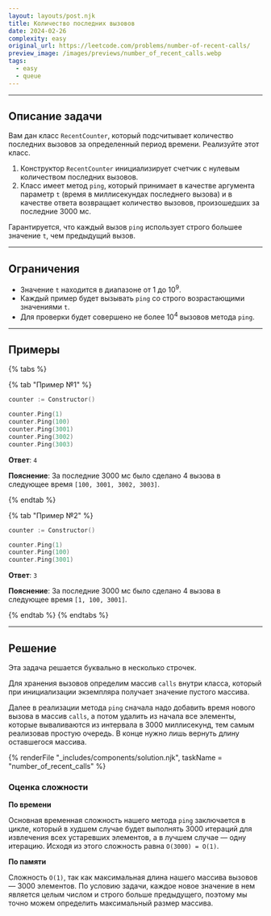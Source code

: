 ```yaml
---
layout: layouts/post.njk
title: Количество последних вызовов
date: 2024-02-26
complexity: easy
original_url: https://leetcode.com/problems/number-of-recent-calls/
preview_image: /images/previews/number_of_recent_calls.webp
tags:
  - easy
  - queue
---
```

---

## Описание задачи

Вам дан класс `RecentCounter`, который подсчитывает количество последних вызовов за определенный период времени.
Реализуйте этот класс.

1. Конструктор `RecentCounter` инициализирует счетчик с нулевым количеством последних вызовов. 
2. Класс имеет метод `ping`, который принимает в качестве аргумента параметр `t` (время в миллисекундах последнего
вызова) и в качестве ответа возвращает количество вызовов, произошедших за последние 3000 мс.

Гарантируется, что каждый вызов `ping` использует строго большее значение `t`, чем предыдущий вызов.

---

## Ограничения

- Значение `t` находится в диапазоне от 1 до 10<sup>9</sup>.
- Каждый пример будет вызывать `ping` со строго возрастающими значениями `t`.
- Для проверки будет совершено не более 10<sup>4</sup> вызовов метода `ping`.

---

## Примеры

{% tabs %}

{% tab "Пример №1" %}

```go
counter := Constructor()

counter.Ping(1)
counter.Ping(100)
counter.Ping(3001)
counter.Ping(3002)
counter.Ping(3003)
```

**Ответ**: `4`

**Пояснение**: За последние 3000 мс было сделано 4 вызова в следующее время `[100, 3001, 3002, 3003]`.

{% endtab %}

{% tab "Пример №2" %}

```go
counter := Constructor()

counter.Ping(1)
counter.Ping(100)
counter.Ping(3001)
```

**Ответ**: `3`

**Пояснение**: За последние 3000 мс было сделано 4 вызова в следующее время `[1, 100, 3001]`.

{% endtab %}
{% endtabs %}

---

## Решение

Эта задача решается буквально в несколько строчек.

Для хранения вызовов определим массив `calls` внутри класса, который при инициализации экземпляра получает значение пустого массива.

Далее в реализации метода `ping` сначала надо добавить время нового вызова в массив `calls`, а потом удалить из начала
все элементы, которые вываливаются из интервала в 3000 миллисекунд, тем самым реализовав простую очередь.
В конце нужно лишь вернуть длину оставшегося массива.

{% renderFile "_includes/components/solution.njk", taskName = "number_of_recent_calls" %}

### Оценка сложности

**По времени**

Основная временная сложность нашего метода `ping` заключается в цикле, который в худшем случае будет выполнять 3000
итераций для извлечения всех устаревших элементов, а в лучшем случае — одну итерацию.
Исходя из этого сложность равна `O(3000) = O(1)`.

**По памяти**

Сложность `O(1)`, так как максимальная длина нашего массива вызовов — 3000 элементов.
По условию задачи, каждое новое значение в нем является целым числом и строго больше предыдущего,
поэтому мы точно можем определить максимальный размер массива.
